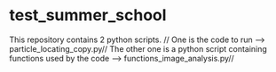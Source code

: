 # test_summer_school
This repository contains 2 python scripts. //
One is the code to run --> particle_locating_copy.py//
The other one is a python script containing functions used by the code --> functions_image_analysis.py//
